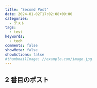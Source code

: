 ```yaml
---
title: 'Second Post'
date: 2024-01-02T17:02:08+09:00
categories:
  - テスト
tags:
  - test
keywords:
  - tech
comments: false
showMeta: false
showActions: false
#thumbnailImage: //example.com/image.jpg
---
```


## 2 番目のポスト
